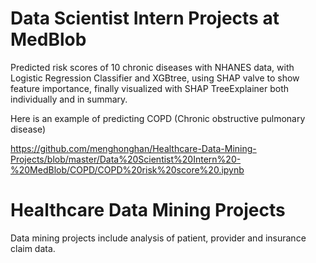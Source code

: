 
# Data Scientist Intern Projects at MedBlob
Predicted risk scores of 10 chronic diseases with NHANES data, with Logistic Regression Classifier and XGBtree, using SHAP valve to show feature importance, finally visualized with SHAP TreeExplainer both individually and in summary.

Here is an example of predicting COPD (Chronic obstructive pulmonary disease) 

https://github.com/menghonghan/Healthcare-Data-Mining-Projects/blob/master/Data%20Scientist%20Intern%20-%20MedBlob/COPD/COPD%20risk%20score%20.ipynb






# Healthcare Data Mining Projects
Data mining projects include analysis of patient, provider and insurance claim data.

